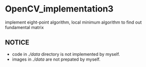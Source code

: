 # OpenCV_implementation3
implement eight-point algorithm, local minimum algorithm to find out fundamental matrix

## NOTICE
- code in *./data* directory is not implemented by myself.
- images in *./data* are not prepated by myself.


